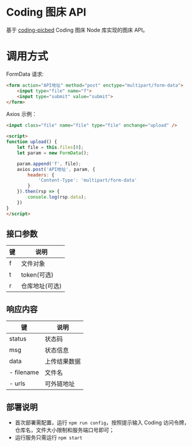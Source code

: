 # Coding 图床 API
基于 [coding-picbed](https://www.npmjs.com/package/coding-picbed) Coding 图床 Node 库实现的图床 API。

# 调用方式

FormData 请求:
```html
<form action="API地址" method="post" enctype="multipart/form-data">
    <input type="file" name="f">
    <input type="submit" value="submit">
</form>
```

Axios 示例：

```html
<input class="file" name="file" type="file" onchange="upload" />

<script>
function upload() {
    let file = this.files[0];
    let param = new FormData();

    param.append('f', file);
    axios.post('API地址', param, {
        headers: {
            'Content-Type': 'multipart/form-data'
        }
    }).then(rsp => {
        console.log(rsp.data);
    })
}
</script>
```

## 接口参数
|键|说明|
|--|--|
|f|文件对象|
|t|token(可选)|
|r|仓库地址(可选)|

## 响应内容
|键|说明|
|--|--|
|status|状态码|
|msg|状态信息|
|data|上传结果数据|
|- filename|文件名|
|- urls|可外链地址|

## 部署说明
- 首次部署需配置，运行 `npm run config`，按照提示输入 Coding 访问令牌，仓库名，文件大小限制和服务端口号即可；
- 运行服务只需运行 `npm start`